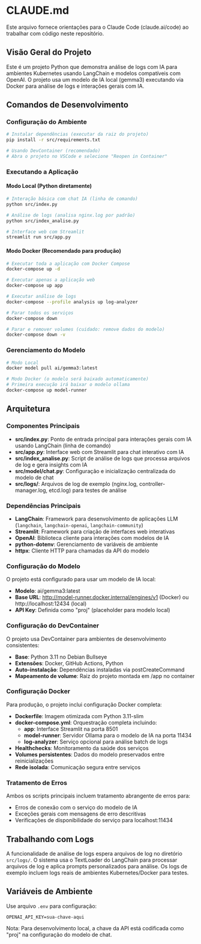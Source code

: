 # CLAUDE.md

Este arquivo fornece orientações para o Claude Code (claude.ai/code) ao trabalhar com código neste repositório.

## Visão Geral do Projeto

Este é um projeto Python que demonstra análise de logs com IA para ambientes Kubernetes usando LangChain e modelos compatíveis com OpenAI. O projeto usa um modelo de IA local (gemma3) executando via Docker para análise de logs e interações gerais com IA.

## Comandos de Desenvolvimento

### Configuração do Ambiente
```bash
# Instalar dependências (executar da raiz do projeto)
pip install -r src/requirements.txt

# Usando DevContainer (recomendado)
# Abra o projeto no VSCode e selecione "Reopen in Container"
```

### Executando a Aplicação

#### Modo Local (Python diretamente)
```bash
# Interação básica com chat IA (linha de comando)
python src/index.py

# Análise de logs (analisa nginx.log por padrão)
python src/index_analise.py

# Interface web com Streamlit
streamlit run src/app.py
```

#### Modo Docker (Recomendado para produção)
```bash
# Executar toda a aplicação com Docker Compose
docker-compose up -d

# Executar apenas a aplicação web
docker-compose up app

# Executar análise de logs
docker-compose --profile analysis up log-analyzer

# Parar todos os serviços
docker-compose down

# Parar e remover volumes (cuidado: remove dados do modelo)
docker-compose down -v
```

### Gerenciamento do Modelo
```bash
# Modo Local
docker model pull ai/gemma3:latest

# Modo Docker (o modelo será baixado automaticamente)
# Primeira execução irá baixar o modelo ollama
docker-compose up model-runner
```

## Arquitetura

### Componentes Principais

- **src/index.py**: Ponto de entrada principal para interações gerais com IA usando LangChain (linha de comando)
- **src/app.py**: Interface web com Streamlit para chat interativo com IA
- **src/index_analise.py**: Script de análise de logs que processa arquivos de log e gera insights com IA
- **src/model/chat.py**: Configuração e inicialização centralizada do modelo de chat
- **src/logs/**: Arquivos de log de exemplo (nginx.log, controller-manager.log, etcd.log) para testes de análise

### Dependências Principais

- **LangChain**: Framework para desenvolvimento de aplicações LLM (`langchain`, `langchain-openai`, `langchain-community`)
- **Streamlit**: Framework para criação de interfaces web interativas
- **OpenAI**: Biblioteca cliente para interações com modelos de IA
- **python-dotenv**: Gerenciamento de variáveis de ambiente
- **httpx**: Cliente HTTP para chamadas da API do modelo

### Configuração do Modelo

O projeto está configurado para usar um modelo de IA local:
- **Modelo**: ai/gemma3:latest
- **Base URL**: http://model-runner.docker.internal/engines/v1 (Docker) ou http://localhost:12434 (local)
- **API Key**: Definida como "proj" (placeholder para modelo local)

### Configuração do DevContainer

O projeto usa DevContainer para ambientes de desenvolvimento consistentes:
- **Base**: Python 3.11 no Debian Bullseye
- **Extensões**: Docker, GitHub Actions, Python
- **Auto-instalação**: Dependências instaladas via postCreateCommand
- **Mapeamento de volume**: Raiz do projeto montada em /app no container

### Configuração Docker

Para produção, o projeto inclui configuração Docker completa:
- **Dockerfile**: Imagem otimizada com Python 3.11-slim
- **docker-compose.yml**: Orquestração completa incluindo:
  - **app**: Interface Streamlit na porta 8501
  - **model-runner**: Servidor Ollama para o modelo de IA na porta 11434
  - **log-analyzer**: Serviço opcional para análise batch de logs
- **Healthchecks**: Monitoramento da saúde dos serviços
- **Volumes persistentes**: Dados do modelo preservados entre reinicializações
- **Rede isolada**: Comunicação segura entre serviços

### Tratamento de Erros

Ambos os scripts principais incluem tratamento abrangente de erros para:
- Erros de conexão com o serviço do modelo de IA
- Exceções gerais com mensagens de erro descritivas
- Verificações de disponibilidade do serviço para localhost:11434

## Trabalhando com Logs

A funcionalidade de análise de logs espera arquivos de log no diretório `src/logs/`. O sistema usa o TextLoader do LangChain para processar arquivos de log e aplica prompts personalizados para análise. Os logs de exemplo incluem logs reais de ambientes Kubernetes/Docker para testes.

## Variáveis de Ambiente

Use arquivo `.env` para configuração:
```
OPENAI_API_KEY=sua-chave-aqui
```
Nota: Para desenvolvimento local, a chave da API está codificada como "proj" na configuração do modelo de chat.